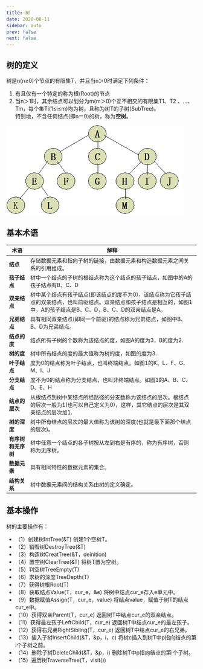 ```yaml
---
title: 树
date: 2020-08-11
sidebar: auto
prev: false
next: false
---
```


## 树的定义
树是n(n≥0)个节点的有限集T，并且当n＞0时满足下列条件：
1. 有且仅有一个特定的称为根(Root)的节点
2. 当n＞1时，其余结点可以划分为m(m＞0)个互不相交的有限集T1、T2 、…、Tm，每个集Ti(1≤i≤m)均为树，且称为树T的子树(SubTree)。  
特别地，不含任何结点(即n＝0)的树，称为**空树**。

![树](./img/tree.png)

## 基本术语
术语|解释
-|-
**结点**|存储数据元素和指向子树的链接，由数据元素和构造数据元素之间关系的引用组成。
**孩子结点**|树中一个结点的子树的根结点称为这个结点的孩子结点，如图中的A的孩子结点有B、C、D
**双亲结点**|树中某个结点有孩子结点(即该结点的度不为0)，该结点称为它孩子结点的双亲结点，也叫前驱结点。双亲结点和孩子结点是相互的，如图1中，A的孩子结点是B、C、D，B、C、D的双亲结点是A。
**兄弟结点**|具有相同双亲结点(即同一个前驱)的结点称为兄弟结点，如图中B、B、D为兄弟结点。
**结点的度**|结点所有子树的个数称为该结点的度，如图A的度为3，B的度为2.
**树的度**|树中所有结点的度的最大值称为树的度，如图的度为3.
**叶子结点**|度为0的结点称为叶子结点，也叫终端结点。如图1的K、L、F、G、M、I、J
**分支结点**|度不为0的结点称为分支结点，也叫非终端结点。如图1的A、B、C、D、E、H
**结点的层次**|从根结点到树中某结点所经路径的分支数称为该结点的层次。根结点的层次一般为1(也可以自己定义为0)，这样，其它结点的层次是其双亲结点的层次加1.
**树的深度**|树中所有结点的层次的最大值称为该树的深度(也就是最下面那个结点的层次)。
**有序树和无序树**|树中任意一个结点的各子树按从左到右是有序的，称为有序树，否则称为无序树。
**数据元素**|具有相同特性的数据元素的集合。
**结构关系**|树中数据元素间的结构关系由树的定义确定。


## 基本操作
树的主要操作有：
- （1）创建树IntTree(&T)  创建1个空树T。  
- （2）销毁树DestroyTree(&T)  
- （3）构造树CreatTree(&T，deinition)
- （4）置空树ClearTree(&T) 将树T置为空树。
- （5）判空树TreeEmpty(T)
- （6）求树的深度TreeDepth(T)
- （7）获得树根Root(T)
- （8）获取结点Value(T，cur_e，&e)
        将树中结点cur_e存入e单元中。
- （9）数据赋值Assign(T，cur_e，value)
        将结点value，赋值于树T的结点cur_e中。
- （10）获得双亲Parent(T，cur_e)
        返回树T中结点cur_e的双亲结点。
- （11）获得最左孩子LeftChild(T，cur_e)
        返回树T中结点cur_e的最左孩子。
- （12）获得右兄弟RightSibling(T，cur_e)
       返回树T中结点cur_e的右兄弟。
- （13）插入子树InsertChild(&T，&p，i，c)
     将树c插入到树T中p指向结点的第i个子树之前。
- （14）删除子树DeleteChild(&T，&p，i)
     删除树T中p指向结点的第i个子树。
- （15）遍历树TraverseTree(T，visit())